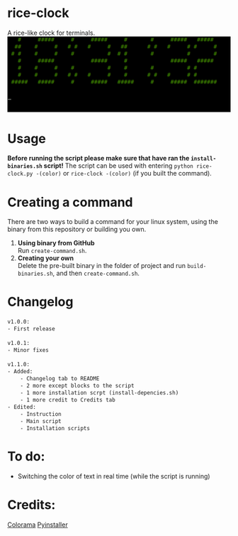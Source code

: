 # rice-clock
A rice-like clock for terminals. <br > 
![screenshot](ghoulss.png)

# Usage
**Before running the script please make sure that have ran the `install-binaries.sh` script!**
The script can be used with entering `python rice-clock.py -(color)` or `rice-clock -(color)` (if you built the command).

# Creating a command
There are two ways to build a command for your linux system, using the binary from this repository or building you own. <br >
1. **Using binary from GitHub** <br >
Run `create-command.sh`. <br >
2. **Creating your own** <br >
Delete the pre-built binary in the folder of project and run `build-binaries.sh`, and then `create-command.sh`.

# Changelog
```
v1.0.0:
- First release

v1.0.1:
- Minor fixes

v1.1.0:
- Added:
	- Changelog tab to README
	- 2 more except blocks to the script
	- 1 more installation scrpt (install-depencies.sh)
	- 1 more credit to Credits tab
- Edited:
	- Instruction
	- Main script
	- Installation scripts
```

# To do:
- Switching the color of text in real time (while the script is running)

# Credits:
[Colorama](https://pypi.org/project/colorama/)
[Pyinstaller](https://pypi.org/project/pyinstaller/)
